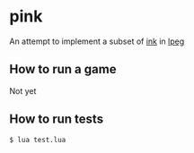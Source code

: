 # pink
An attempt to implement a subset of [ink](https://github.com/inkle/ink) in [lpeg](http://www.inf.puc-rio.br/~roberto/lpeg)

## How to run a game
Not yet

## How to run tests
    $ lua test.lua
